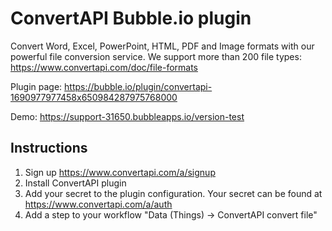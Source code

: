 # ConvertAPI Bubble.io plugin
Convert Word, Excel, PowerPoint, HTML, PDF and Image formats with our powerful file conversion service. We support more than 200 file types: https://www.convertapi.com/doc/file-formats

Plugin page: https://bubble.io/plugin/convertapi-1690977977458x650984287975768000

Demo: https://support-31650.bubbleapps.io/version-test

## Instructions
1. Sign up https://www.convertapi.com/a/signup
2. Install ConvertAPI plugin
3. Add your secret to the plugin configuration. Your secret can be found at https://www.convertapi.com/a/auth
4. Add a step to your workflow "Data (Things) ->  ConvertAPI convert file"
